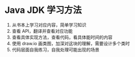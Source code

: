 # Java JDK 学习方法

1. 从书本上学习对应内容，简单学习知识
2. 查看 API，翻译并查看对应功能
3. 查看具体实现方法，查看代码，看具体能时间的内容
4. 使用 draw.io 画类图，加深对这块的理解，需要设计多个类时
5. 代码层面自我练习，自我处理可能出现的场景

